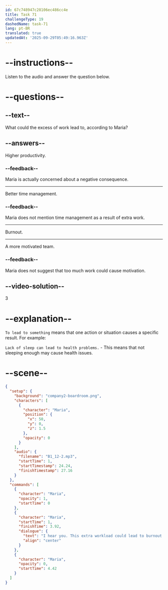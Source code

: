 ```yaml
---
id: 67c748947c28106ec486cc4e
title: Task 71
challengeType: 19
dashedName: task-71
lang: pt-BR
translated: true
updatedAt: '2025-09-29T05:49:16.963Z'
---
```


<!-- (Audio) Maria: I hear you. This extra workload could lead to burnout. -->

# --instructions--

Listen to the audio and answer the question below.  

# --questions--

## --text--

What could the excess of work lead to, according to Maria?  

## --answers--

Higher productivity.  

### --feedback--

Maria is actually concerned about a negative consequence.

---

Better time management.  

### --feedback--

Maria does not mention time management as a result of extra work.

---

Burnout.  

---

A more motivated team.  

### --feedback--

Maria does not suggest that too much work could cause motivation.  

## --video-solution--

3  

# --explanation--

`To lead to something` means that one action or situation causes a specific result. For example:

`Lack of sleep can lead to health problems.` - This means that not sleeping enough may cause health issues.  

# --scene--

```json
{
  "setup": {
    "background": "company2-boardroom.png",
    "characters": [
      {
        "character": "Maria",
        "position": {
          "x": 50,
          "y": 0,
          "z": 1.5
        },
        "opacity": 0
      }
    ],
    "audio": {
      "filename": "B1_12-2.mp3",
      "startTime": 1,
      "startTimestamp": 24.24,
      "finishTimestamp": 27.16
    }
  },
  "commands": [
    {
      "character": "Maria",
      "opacity": 1,
      "startTime": 0
    },
    {
      "character": "Maria",
      "startTime": 1,
      "finishTime": 3.92,
      "dialogue": {
        "text": "I hear you. This extra workload could lead to burnout.",
        "align": "center"
      }
    },
    {
      "character": "Maria",
      "opacity": 0,
      "startTime": 4.42
    }
  ]
}
```
